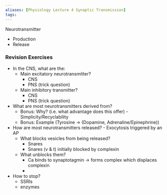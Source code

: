 ```yaml
---
aliases: [Physiology Lecture 4 Synaptic Transmission]
tags: 
---
```





Neurotransmitter
- Production
- Release



### Revision Exercises
- In the CNS, what are the:
	- Main excitatory neurotransmitter?
		- CNS 
		- PNS (trick question)
	- Main inhibitory transmitter?
		- CNS
		- PNS (trick question)
- What are most neurotransmitters derived from?
	- Bonus: Why? (i.e. what advantage does this offer) - Simplicity/Recyclability 
	- Bonus: Example (Tyrosine -> (Dopamine, Adrenaline/Epinephrine))
- How are most neurotransmitters released? - Exocytosis triggered by an AP
	- What blocks vesicles from being released?
		- Snares
		- Snares (v & t) initially blocked by complexin
	- What unblocks them?
		- Ca binds to synaptotagmin -> forms complex which displaces complexin
		- 
- How to stop?
	- SSRIs
	- enzymes